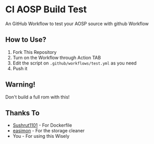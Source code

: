 # CI AOSP Build Test
An GitHub Workflow to test your AOSP source with github Workflow

## How to Use?
1. Fork This Repository
2. Turn on the Workflow through Action TAB
3. Edit the script on ``` .github/workflows/test.yml ``` as you need
4. Push it

## Warning!
Don't build a full rom with this!

## Thanks To
- [Sushrut1101](https://github.com/Sushrut1101) - For Dockerfile
- [easimon](https://github.com/easimon) - For the storage cleaner
- You - For using this Wisely 